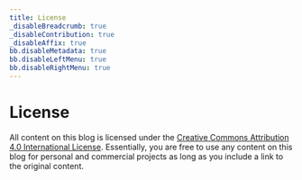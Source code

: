 ```yaml
---
title: License
_disableBreadcrumb: true
_disableContribution: true
_disableAffix: true
bb.disableMetadata: true
bb.disableLeftMenu: true
bb.disableRightMenu: true
---
```


# License
All content on this blog is licensed under the [Creative Commons Attribution 4.0 International License](https://creativecommons.org/licenses/by/4.0/). Essentially, you
are free to use any content on this blog for personal and commercial projects as long as you include a link to the original content.